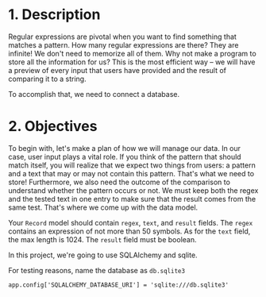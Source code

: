 # 1. Description
Regular expressions are pivotal when you want to find something that matches a pattern. How many regular expressions are there? They are infinite! We don't need to memorize all of them. Why not make a program to store all the information for us? This is the most efficient way – we will have a preview of every input that users have provided and the result of comparing it to a string.

To accomplish that, we need to connect a database.

# 2. Objectives
To begin with, let's make a plan of how we will manage our data. In our case, user input plays a vital role. If you think of the pattern that should match itself, you will realize that we expect two things from users: a pattern and a text that may or may not contain this pattern. That's what we need to store! Furthermore, we also need the outcome of the comparison to understand whether the pattern occurs or not. We must keep both the regex and the tested text in one entry to make sure that the result comes from the same test. That's where we come up with the data model.

Your `Record` model should contain `regex`, `⁣text`, and `result` fields. The `regex` contains an expression of not more than 50 symbols. As for the `text` field, the max length is 1024. The `result` field must be boolean.

In this project, we're going to use SQLAlchemy and sqlite.

For testing reasons, name the database as `db.sqlite3`

```
app.config['SQLALCHEMY_DATABASE_URI'] = 'sqlite:///db.sqlite3'
```

